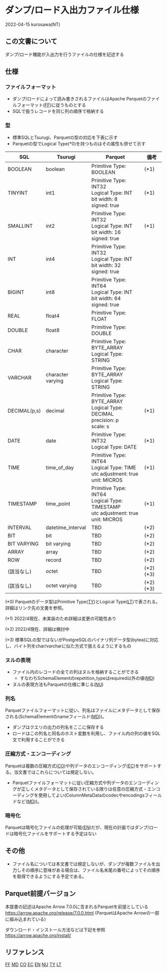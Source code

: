 # ダンプ/ロード入出力ファイル仕様

2022-04-15 kurosawa(NT)

## この文書について

ダンプ/ロード機能が入出力を行うファイルの仕様を記述する

## 仕様

### ファイルフォーマット

- ダンプ/ロードによって読み書きされるファイルはApache Parquetのファイルフォーマット([FF])に従うものとする
- SQLで扱うレコードを同じ列の順序で格納する

### 型

- 標準SQLとTsurugi、Parquetの型の対応を下表に示す
- Parquetの型でLogical Type(*0)を持つものはその属性も併せて示す

|  SQL |  Tsurugi | Parquet |  備考 |
| ---- | ---- | --- | --- |
|  BOOLEAN | boolean | Primitive Type: BOOLEAN | (*1) |
|  TINYINT | int1 | Primitive Type: INT32<br>Logical Type: INT <br> bit width: 8 <br> signed: true | (*1) |
|  SMALLINT| int2 | Primitive Type: INT32<br>Logical Type: INT <br> bit width: 16 <br> signed: true | (*1) |
|  INT | int4 | Primitive Type: INT32<br>Logical Type: INT <br> bit width: 32 <br> signed: true |  |
|  BIGINT | int8 | Primitive Type: INT64<br>Logical Type: INT <br> bit width: 64 <br> signed: true |    |
|  REAL | float4 | Primitive Type: FLOAT |    |
|  DOUBLE | float8 | Primitive Type: DOUBLE |    |
|  CHAR | character | Primitive Type: BYTE_ARRAY <br>Logical Type: STRING |    |
|  VARCHAR | character varying | Primitive Type: BYTE_ARRAY <br>Logical Type: STRING |    |
|  DECIMAL(p,s)| decimal | Primitive Type: BYTE_ARRAY <br>Logical Type: DECIMAL<br> precision: p <br> scale: s | (*1) |
|  DATE| date | Primitive Type: INT32 <br>Logical Type: DATE| (*1) |
|  TIME| time_of_day | Primitive Type: INT64 <br>Logical Type: TIME <br> utc adjustment: true<br>unit: MICROS | (*1) |
|  TIMESTAMP| time_point | Primitive Type: INT64 <br>Logical Type: TIMESTAMP <br> utc adjustment: true<br> unit: MICROS| (*1) |
|  INTERVAL | datetime_interval | TBD | (*2) |
|  BIT | bit | TBD |  (*2)  |
|  BIT VARYING | bit varying | TBD  |  (*2)  |
|  ARRAY | array | TBD |  (*2)  |
|  ROW | record | TBD |  (*2)   |
|  (該当なし) | octet | TBD | (*2)(*3) |
|  (該当なし) | octet varying | TBD | (*2)(*3) |

(*0) Parquetのデータ型はPrimitive Type([TY])とLogical Type([LT])で表される。詳細はリンク先の文書を参照。

(*1) 2022/4現在、未実装のため詳細は変更の可能性あり

(*2) 2022/4現在、詳細は検討中

(*3) 標準SQLの型ではないがPostgreSQLのバイナリ列データ型(bytea)に対応し、バイト列をchar/varcharに似た方式で扱えるようにするもの

### ヌルの表現

- ファイル内のレコードの全ての列はヌルを格納することができる
  - すなわちSchemaElementのrepetition_typeはrequired以外の値([MD])
- ヌルの表現方法もParquetの仕様に準じる([NU])

### 列名

Parquetファイルフォーマットに従い、列名はファイルにメタデータとして保存される(SchemaElementのnameフィールド([MD]))。
  - ダンプはクエリの出力の列名をここに保存する
  - ロードはこの列名と同名のホスト変数を利用し、ファイル内の列の値をSQL文で利用することができる

### 圧縮方式・エンコーディング

Parquetは複数の圧縮方式([CO])や列データのエンコーディング([EC])をサポートする。当文書ではこれらについては規定しない。
- Parquetファイルフォーマットに従い圧縮方式や列データのエンコーディングが正しくメタデータとして保存されている限りは任意の圧縮方式・エンコーディングを使用してよい(ColumnMetaDataのcodecやencodingsフィールドなど([MD]))。

### 暗号化

Parquetは暗号化ファイルの処理が可能([EN])だが、現在の計画ではダンプ/ロードは暗号化ファイルをサポートする予定はない

## その他

- ファイル名については本文書では規定しないが、ダンプが複数ファイルを出力しその順序に意味がある場合は、ファイル名末尾の番号によってその順序を取得できるようにする予定である。

## Parquet前提バージョン

本提書の記述はApache Arrow 7.0.0に含まれるParquetを前提としている
https://arrow.apache.org/release/7.0.0.html
(ParquetはApache Arrowの一部に組み込まれている)

ダウンロード・インストール方法などは下記を参照
https://arrow.apache.org/install/

## リファレンス

[FF]
[MD]
[CO]
[EC]
[EN]
[NU]
[TY]
[LT]

[FF]:https://parquet.apache.org/docs/file-format/
[MD]: https://parquet.apache.org/docs/file-format/metadata/
[CO]: https://github.com/apache/parquet-format/blob/master/Compression.md
[EC]: https://github.com/apache/parquet-format/blob/master/Encodings.md
[EN]: https://github.com/apache/parquet-format/blob/master/Encryption.md
[NU]: https://github.com/apache/parquet-format#nulls
[TY]: https://github.com/apache/parquet-format#types
[LT]: https://github.com/apache/parquet-format/blob/master/LogicalTypes.md